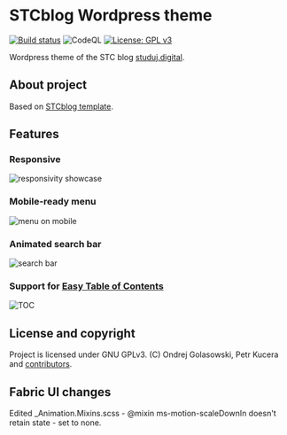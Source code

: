 # STCblog Wordpress theme
[![Build status](https://dev.azure.com/microsoftstc/stcblog/_apis/build/status/stcblog-deployment)](https://dev.azure.com/microsoftstc/stcblog/_build/latest?definitionId=2)
![CodeQL](https://github.com/MicrosoftSTC/stcblog/workflows/CodeQL/badge.svg)
[![License: GPL v3](https://img.shields.io/badge/License-GPLv3-blue.svg)](https://www.gnu.org/licenses/gpl-3.0)

Wordpress theme of the STC blog [studuj.digital](https://studuj.digital/).

## About project
Based on [STCblog template](https://github.com/andreondra/stcblog).

## Features
### Responsive
![responsivity showcase](docs/img/readme1.gif)

### Mobile-ready menu
![menu on mobile](docs/img/readme2.gif)

### Animated search bar
![search bar](docs/img/readme3.gif)

### Support for [Easy Table of Contents](https://wordpress.org/plugins/easy-table-of-contents/)
![TOC](docs/img/readme4.gif)

## License and copyright
Project is licensed under GNU GPLv3.
(C) Ondrej Golasowski, Petr Kucera and [contributors](https://github.com/MicrosoftSTC/stcblog/graphs/contributors).

## Fabric UI changes
Edited _Animation.Mixins.scss - @mixin ms-motion-scaleDownIn doesn't retain state - set to none.
